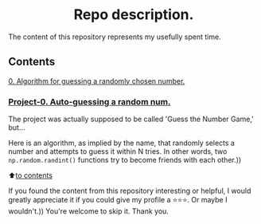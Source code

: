 <h1><center>Repo description.<center></h1>

The content of this repository represents my usefully spent time.

## Contents  
[0. Algorithm for guessing a randomly chosen number.](#project-0-auto-guessing-a-random-num)  

### [Project-0. Auto-guessing a random num.](https://github.com/Akialema/PROJECTS.EDU/tree/main/Project-0:Game_Guess_number_auto) 

The project was actually supposed to be called 'Guess the Number Game,' but...

Here is an algorithm, as implied by the name, that randomly selects a number and attempts to guess it within N tries. In other words, two `np.random.randint()` functions try to become friends with each other.))

:arrow_up:[to contents](#contents)

If you found the content from this repository interesting or helpful, I would greatly appreciate it if you could give my profile a ⭐️⭐️⭐️. Or maybe I wouldn't.)) You're welcome to skip it. Thank you.